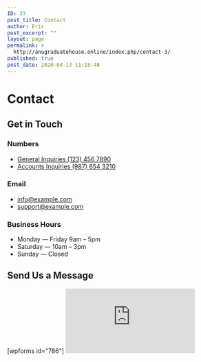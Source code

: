 ```yaml
---
ID: 33
post_title: Contact
author: Eric
post_excerpt: ""
layout: page
permalink: >
  http://anugraduatehouse.online/index.php/contact-3/
published: true
post_date: 2020-04-13 11:18:48
---
```

<h1>Contact</h1>		
			<h2>Get in Touch</h2>		
			<h3>Numbers</h3>		
					<ul>
							<li>
					<a href="tel:(123)%20456%207890">						
										General Inquiries (123) 456 7890
											</a>
									</li>
								<li>
					<a href="tel:(987)%20654%203210">						
										Accounts Inquiries (987) 654 3210
											</a>
									</li>
						</ul>
			<h3>Email</h3>		
					<ul>
							<li>
					<a href="mailto:info@example.com">						
										info@example.com
											</a>
									</li>
								<li>
					<a href="mailto:support@example.com">						
										support@example.com
											</a>
									</li>
						</ul>
			<h3>Business Hours</h3>		
					<ul>
							<li>
										Monday — Friday 9am – 5pm
									</li>
								<li>
										Saturday — 10am – 3pm
									</li>
								<li>
										Sunday — Closed
									</li>
						</ul>
			<h2>Send Us a Message</h2>		
		[wpforms id="786"]		
			<iframe frameborder="0" scrolling="no" marginheight="0" marginwidth="0" src="https://maps.google.com/maps?q=Graduate%20house&amp;t=m&amp;z=14&amp;output=embed&amp;iwloc=near" title="Graduate house" aria-label="Graduate house"></iframe>